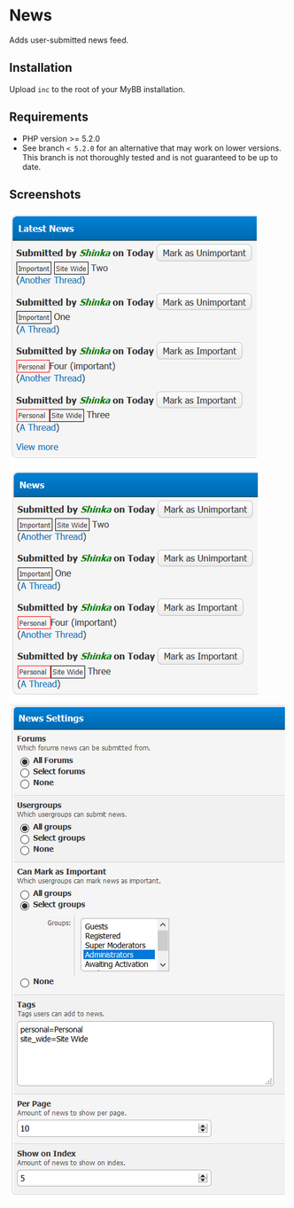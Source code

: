 # News
Adds user-submitted news feed.

## Installation
Upload `inc` to the root of your MyBB installation.

## Requirements
* PHP version >= 5.2.0
* See branch `< 5.2.0` for an alternative that may work on lower versions. This branch is not thoroughly tested and is not guaranteed to be up to date.

## Screenshots
![alt text](https://github.com/ShinkaDev-MyBB/mybb-news/blob/master/docs/latest.PNG "Latest News")
![alt text](https://github.com/ShinkaDev-MyBB/mybb-news/blob/master/docs/news.PNG "News Page")
![alt text](https://github.com/ShinkaDev-MyBB/mybb-news/blob/master/docs/settings.PNG "Settings")
